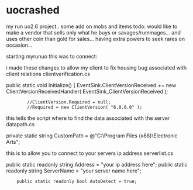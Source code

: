 # uocrashed
my run uo2.6 project.. 
some add on mobs and items
todo: would like to make a vendor that sells only what he buys or savages/rummages... and uses other coin than gold for sales...
      having extra powers to seek rares on occasion...
      
starting myrunuo
this was to connect:

i made these changes to allow my client to fix housing bug associated with client relations
clientverification.cs

public static void Initialize()
		{
			EventSink.ClientVersionReceived += new ClientVersionReceivedHandler( EventSink_ClientVersionReceived );

			//ClientVersion.Required = null;
			//Required = new ClientVersion( "6.0.0.0" );
      
this tells the script where to find the data associated with the server
datapath.cs

private static string CustomPath = @"C:\Program Files (x86)\Electronic Arts";

this is to allow you to connect to your servers ip address
serverlist.cs

public static readonly string Address = "your ip address here";
		public static readonly string ServerName = "your server name here";

		public static readonly bool AutoDetect = true;

